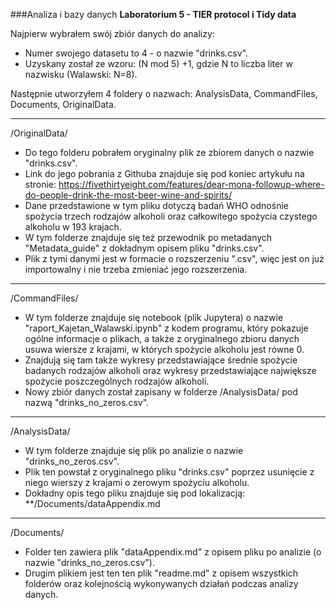 ###Analiza i bazy danych
**Laboratorium 5 - TIER protocol i Tidy data**

Najpierw wybrałem swój zbiór danych do analizy:
- Numer swojego datasetu to 4 - o nazwie "drinks.csv". 
- Uzyskany został ze wzoru: (N mod 5) +1, gdzie N to liczba liter w nazwisku (Walawski: N=8).

Następnie utworzyłem 4 foldery o nazwach: AnalysisData, CommandFiles, Documents, OriginalData.

---------------
/OriginalData/
- Do tego folderu pobrałem oryginalny plik ze zbiorem danych o nazwie "drinks.csv".
- Link do jego pobrania z Githuba znajduje się pod koniec artykułu na stronie: https://fivethirtyeight.com/features/dear-mona-followup-where-do-people-drink-the-most-beer-wine-and-spirits/
- Dane przedstawione w tym pliku dotyczą badań WHO odnośnie spożycia trzech rodzajów alkoholi oraz całkowitego spożycia czystego alkoholu w 193 krajach.
- W tym folderze znajduje się też przewodnik po metadanych "Metadata_guide" z dokładnym opisem pliku "drinks.csv".
- Plik z tymi danymi jest w formacie o rozszerzeniu ".csv", więc jest on już importowalny i nie trzeba zmieniać jego rozszerzenia.

---------------
/CommandFiles/
- W tym folderze znajduje się notebook (plik Jupytera) o nazwie "raport_Kajetan_Walawski.ipynb" z kodem programu, który pokazuje ogólne informacje o plikach, a także z oryginalnego zbioru danych usuwa wiersze z krajami, w których spożycie alkoholu jest równe 0.
- Znajdują się tam także wykresy przedstawiające średnie spożycie badanych rodzajów alkoholi oraz wykresy przedstawiające największe spożycie poszczególnych rodzajów alkoholi.
- Nowy zbiór danych został zapisany w folderze /AnalysisData/ pod nazwą "drinks_no_zeros.csv".

---------------
/AnalysisData/
- W tym folderze znajduje się plik po analizie o nazwie "drinks_no_zeros.csv".
- Plik ten powstał z oryginalnego pliku "drinks.csv" poprzez usunięcie z niego wierszy z krajami o zerowym spożyciu alkoholu.
- Dokładny opis tego pliku znajduje się pod lokalizacją: **/Documents/dataAppendix.md

---------------
/Documents/
- Folder ten zawiera plik "dataAppendix.md" z opisem pliku po analizie (o nazwie "drinks_no_zeros.csv").
- Drugim plikiem jest ten ten plik "readme.md" z opisem wszystkich folderów oraz kolejnością wykonywanych działań podczas analizy danych.




